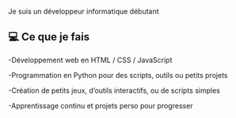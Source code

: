 Je suis un développeur informatique débutant

## 💻 Ce que je fais

-Développement web en HTML / CSS / JavaScript

-Programmation en Python pour des scripts, outils ou petits projets

-Création de petits jeux, d’outils interactifs, ou de scripts simples

-Apprentissage continu et projets perso pour progresser
